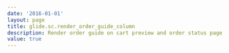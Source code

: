 ```yaml
---
date: '2016-01-01'
layout: page
title: glide.sc.render_order_guide_column
description: Render order guide on cart preview and order status page
value: true
---
```

